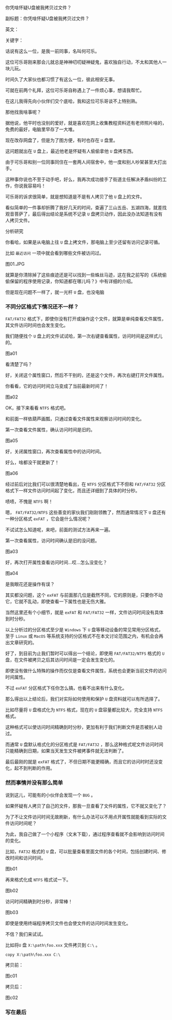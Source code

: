你凭啥怀疑U盘被我拷贝过文件？

副标题：你凭啥怀疑U盘被我拷贝过文件？

英文：

关键字：



话说有这么一位，是我一前同事，名叫何可乐。

这位可乐哥刚来那会儿就总是神神叨叨疑神疑鬼，喜欢独自行动，不太和其他人一块儿玩。

时间久了大家伙也都习惯了有这么一位，彼此相安无事。

可就在前两个礼拜，这位可乐哥自称遇上了一件烦心事，想请我帮忙。



在这儿我得先向小伙伴们交个底哈，我和这位可乐哥谈不上特别熟。

那他找我啥事呢？

据他说，他平时也没别的爱好，就是喜欢在网上收集教程资料还有老师照片啥的，免费的最好，电脑里早存了一大堆。

现在改存网盘了，但是为了图方便，有时也存在 `U` 盘里。

这问题就出在 `U` 盘上，最近他老是怀疑有人偷偷拿他 `U` 盘拷东西。

由于可乐哥和别一位同事同住在一套两人间宿舍中，他一度和别人吵架甚至大打出手。



这种事你说也不至于动手吧，好么，我再次成功接手了街道主任解决矛盾纠纷的工作，你说我容易吗！

可乐哥的诉求很简单，就是想知道是不是有人拷贝了他 `U` 盘上的文件。

看似简单的一件事却折腾了我好几天的时间，查遍了三山五岳、五湖四海，就差找观音菩萨了，最后得出结论是系统不记录 `U` 盘拷贝动作，因此没办法知道有没有人拷贝文件。



分析研究

你看哈，如果是从电脑上往 `U` 盘上拷文件，那电脑上至少还留有访问记录可循。

比如 `最近访问` 一项中就会看到哪些文件被访问过。

图01.JPG



就算是你清除掉了这些痕迹还是可以找到一些蛛丝马迹，这在我之前写的《系统偷偷保留的程序使用记录，你知道都在哪儿吗？》中有详细的介绍。

但是现在问题不一样了，就一光杆 `U` 盘，也没电脑















### 不同分区格式下情况还不一样？



`FAT/FAT32` 格式下，即使你没有打开或操作这个文件，就算是单纯查看文件属性，其文件访问时间也会发生变化。

我们随便找个 `U` 盘上的文件试试哈，第一次右键查看属性，访问时间是这样式儿的。

图a01



看清楚了吗？

好，关闭这个属性窗口，然后不干别的，还是这个文件，再次右键打开文件属性。

你看看，它的访问时间立马变成了当前最新时间了！

图a02



OK，接下来看看 `NTFS` 格式吧。

和前面一样依葫芦画瓢，只通过查看文件属性来观察访问时间的变化。

第一次查看文件属性，确认访问时间是旧的。

图a05



好，关闭属性窗口，再次查看属性中的访问时间。

好么，啥都没干就更新了！

图a06



经过前后对比我们可以很清楚地看出，在 `NTFS` 分区格式下不但和 `FAT/FAT32` 分区格式下一样文件访问时间起了变化，而且还详细到了具体的时分秒。

啧啧，不愧是 `NTFS` 啊！



嗯， `FAT/FAT32/NTFS` 这些善变的家伙我们刚刚领教了，然而通常情况下 `U` 盘还有一种分区格式 `exFAT` ，它会是什么情况呢？

不试试怎么知道呢，来吧，前面的测试方法再来一遍。

第一次查看属性，访问时间确认是旧的没问题。

图a03



好，再次打开属性查看访问时间...哎...怎么没变化？

图a04



是我眼花还是操作有误？

其实都没问题，这个 `exFAT` 与前面那几位是截然不同，它的原则是，只要你不动它，它就不乱动，即使查看一下属性也是无伤大雅。

当然这里还有个小细节，就是 `exFAT` 和 `FAT/FAT32` 一样，文件访问时间没有具体到时分秒。



以上分析过的分区格式至少是 `Windows` 下 `U` 盘等移动设备的常见常用分区格式，至于 `Linux` 或 `MacOS` 等系统支持的分区格式不在本文讨论范围之内，有机会会再出文章研究的。

好了，到目前为止我们暂时可以得出一个结论，即使用 `FAT/FAT32/NTFS` 格式的 `U` 盘，在文件被拷贝之后其访问时间是一定会发生变化的。

即使没有做什么特殊的操作而仅仅是查看文件属性，系统也会更新当前文件的访问时间属性。

不过 `exFAT` 分区格式下任你怎么搞，也看不出来有什么变化。



那么得出以上结论后，我们对实际如何使用和保护 `U` 盘资料就可以有所选择了。

比如尽量将 `U` 盘格式化为 `NTFS` 格式，现在的 `U` 盘容量都比较大，完全支持 `NTFS` 格式。

这种格式可以使访问时间精确到时分秒，更加有利于我们判断文件是否被别人动过。

而通常 `U` 盘默认格式化的分区格式是 `FAT/FAT32` ，那么这种格式呢文件访问时间只能精确到日期，如果当天发生文件被拷事件就无法判断了。

最后最刚的就是 `exFAT` 格式了，不但日期不能更精确，而且它的访问时时还没变化，起不到判断的作用。



### 然而事情并没有那么简单

说到这儿，可能有的小伙伴会发现一个 `BUG` 。

如果怀疑有人拷贝了自己的文件，那我一旦查看了文件的属性，它不就又变化了？

为了不让文件访问时间无故刷新，有什么办法可以不用点开属性就能看到实际的文件访问时间呢？

为此，我自己做了一个小程序（文末下载），通过程序查看就不会影响到访问时间的变化。



比如，`FAT32` 格式的 `U` 盘，可以批量查看里面文件的各个时间，包括创建时间、修改时间和访问时间。

图b01



再来格式化成 `NTFS` 格式试一下。

图b02



访问时间精确到时分秒，非常棒！

图b03









即使是使用终端程序拷贝文件也会使文件的访问时间发生变化。

不信？我们来试试。

比如将`U` 盘 `X:\path\foo.xxx` 文件拷贝到 `C:\` 。

```
copy X:\path\foo.xxx C:\
```



拷贝前：

图c01



拷贝后：

图c02







### 写在最后

